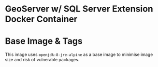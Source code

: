 # GeoServer w/ SQL Server Extension Docker Container

# Base Image & Tags

This image uses `openjdk:8-jre-alpine` as a base image to minimise image size
and risk of vulnerable packages.
